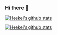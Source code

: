 ### Hi there 👋

<!--
**heekei/heekei** is a ✨ _special_ ✨ repository because its `README.md` (this file) appears on your GitHub profile.

Here are some ideas to get you started:

- 🔭 I’m currently working on ...
- 🌱 I’m currently learning ...
- 👯 I’m looking to collaborate on ...
- 🤔 I’m looking for help with ...
- 💬 Ask me about ...
- 📫 How to reach me: ...
- 😄 Pronouns: ...
- ⚡ Fun fact: ...
-->
[![Heekei's github stats](https://github-readme-stats.vercel.app/api?username=heekei)](https://github.com/anuraghazra/github-readme-stats)

[![Heekei's github stats](https://github-readme-stats.vercel.app/api/top-langs/?username=heekei&theme=buefy&layout=compact)](https://github.com/anuraghazra/github-readme-stats)


